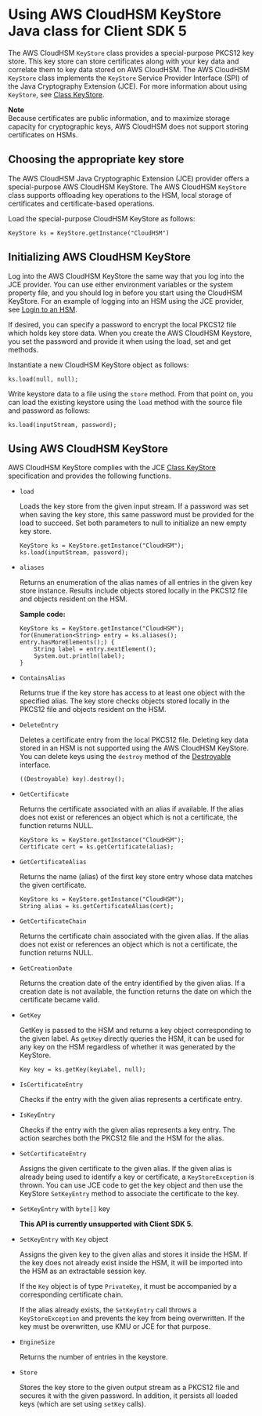 # Using AWS CloudHSM KeyStore Java class for Client SDK 5<a name="alternative-keystore_5"></a>

The AWS CloudHSM `KeyStore` class provides a special\-purpose PKCS12 key store\. This key store can store certificates along with your key data and correlate them to key data stored on AWS CloudHSM\. The AWS CloudHSM `KeyStore` class implements the `KeyStore` Service Provider Interface \(SPI\) of the Java Cryptography Extension \(JCE\)\. For more information about using `KeyStore`, see [Class KeyStore](https://devdocs.io/openjdk~8/java/security/keystore)\.

**Note**  
Because certificates are public information, and to maximize storage capacity for cryptographic keys, AWS CloudHSM does not support storing certificates on HSMs\.

## Choosing the appropriate key store<a name="choosing_keystore_5"></a>

The AWS CloudHSM Java Cryptographic Extension \(JCE\) provider offers a special\-purpose AWS CloudHSM KeyStore\. The AWS CloudHSM `KeyStore` class supports offloading key operations to the HSM, local storage of certificates and certificate\-based operations\.

Load the special\-purpose CloudHSM KeyStore as follows:

```
KeyStore ks = KeyStore.getInstance("CloudHSM")
```

## Initializing AWS CloudHSM KeyStore<a name="initialize_cloudhsm_keystore_5"></a>

Log into the AWS CloudHSM KeyStore the same way that you log into the JCE provider\. You can use either environment variables or the system property file, and you should log in before you start using the CloudHSM KeyStore\. For an example of logging into an HSM using the JCE provider, see [Login to an HSM](https://github.com/aws-samples/aws-cloudhsm-jce-examples/blob/sdk5/src/main/java/com/amazonaws/cloudhsm/examples/LoginRunner.java)\.

If desired, you can specify a password to encrypt the local PKCS12 file which holds key store data\. When you create the AWS CloudHSM Keystore, you set the password and provide it when using the load, set and get methods\.

Instantiate a new CloudHSM KeyStore object as follows:

```
ks.load(null, null);
```

Write keystore data to a file using the `store` method\. From that point on, you can load the existing keystore using the `load` method with the source file and password as follows: 

```
ks.load(inputStream, password);
```

## Using AWS CloudHSM KeyStore<a name="using_cloudhsm_keystore_5"></a>

AWS CloudHSM KeyStore complies with the JCE [Class KeyStore](https://devdocs.io/openjdk~8/java/security/keystore) specification and provides the following functions\.
+ `load`

  Loads the key store from the given input stream\. If a password was set when saving the key store, this same password must be provided for the load to succeed\. Set both parameters to null to initialize an new empty key store\.

  ```
  KeyStore ks = KeyStore.getInstance("CloudHSM");
  ks.load(inputStream, password);
  ```
+ `aliases`

  Returns an enumeration of the alias names of all entries in the given key store instance\. Results include objects stored locally in the PKCS12 file and objects resident on the HSM\. 

  **Sample code:**

  ```
  KeyStore ks = KeyStore.getInstance("CloudHSM");
  for(Enumeration<String> entry = ks.aliases(); entry.hasMoreElements();) {    
      String label = entry.nextElement();    
      System.out.println(label);
  }
  ```
+ `ContainsAlias`

  Returns true if the key store has access to at least one object with the specified alias\. The key store checks objects stored locally in the PKCS12 file and objects resident on the HSM\.
+ `DeleteEntry`

  Deletes a certificate entry from the local PKCS12 file\. Deleting key data stored in an HSM is not supported using the AWS CloudHSM KeyStore\. You can delete keys using the `destroy` method of the [Destroyable](https://devdocs.io/openjdk~8/javax/security/auth/destroyable#destroy--) interface\.

  ```
  ((Destroyable) key).destroy();
  ```
+ `GetCertificate`

  Returns the certificate associated with an alias if available\. If the alias does not exist or references an object which is not a certificate, the function returns NULL\. 

  ```
  KeyStore ks = KeyStore.getInstance("CloudHSM");
  Certificate cert = ks.getCertificate(alias);
  ```
+ `GetCertificateAlias`

  Returns the name \(alias\) of the first key store entry whose data matches the given certificate\. 

  ```
  KeyStore ks = KeyStore.getInstance("CloudHSM");
  String alias = ks.getCertificateAlias(cert);
  ```
+ `GetCertificateChain`

  Returns the certificate chain associated with the given alias\. If the alias does not exist or references an object which is not a certificate, the function returns NULL\. 
+ `GetCreationDate`

  Returns the creation date of the entry identified by the given alias\. If a creation date is not available, the function returns the date on which the certificate became valid\.
+ `GetKey`

  GetKey is passed to the HSM and returns a key object corresponding to the given label\. As `getKey` directly queries the HSM, it can be used for any key on the HSM regardless of whether it was generated by the KeyStore\. 

  ```
  Key key = ks.getKey(keyLabel, null);
  ```
+ `IsCertificateEntry`

  Checks if the entry with the given alias represents a certificate entry\. 
+ `IsKeyEntry`

  Checks if the entry with the given alias represents a key entry\. The action searches both the PKCS12 file and the HSM for the alias\. 
+ `SetCertificateEntry`

  Assigns the given certificate to the given alias\. If the given alias is already being used to identify a key or certificate, a `KeyStoreException` is thrown\. You can use JCE code to get the key object and then use the KeyStore `SetKeyEntry` method to associate the certificate to the key\.
+ `SetKeyEntry` with `byte[]` key

  **This API is currently unsupported with Client SDK 5\.**
+ `SetKeyEntry` with `Key` object

  Assigns the given key to the given alias and stores it inside the HSM\. If the key does not already exist inside the HSM, it will be imported into the HSM as an extractable session key\.

  If the `Key` object is of type `PrivateKey`, it must be accompanied by a corresponding certificate chain\. 

  If the alias already exists, the `SetKeyEntry` call throws a `KeyStoreException` and prevents the key from being overwritten\. If the key must be overwritten, use KMU or JCE for that purpose\. 
+ `EngineSize`

  Returns the number of entries in the keystore\.
+ `Store`

  Stores the key store to the given output stream as a PKCS12 file and secures it with the given password\. In addition, it persists all loaded keys \(which are set using `setKey` calls\)\.